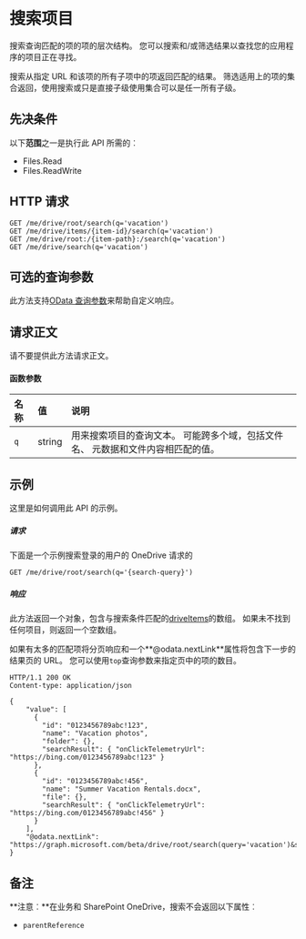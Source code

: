 # <a name="search-for-an-item"></a>搜索项目

搜索查询匹配的项的项的层次结构。
您可以搜索和/或筛选结果以查找您的应用程序的项目正在寻找。

搜索从指定 URL 和该项的所有子项中的项返回匹配的结果。
筛选适用上的项的集合返回，使用搜索或只是直接子级使用集合可以是任一所有子级。

## <a name="prerequisites"></a>先决条件
以下**范围**之一是执行此 API 所需的︰

  * Files.Read
  * Files.ReadWrite

## <a name="http-request"></a>HTTP 请求
<!-- { "blockType": "ignored" } -->
```
GET /me/drive/root/search(q='vacation')
GET /me/drive/items/{item-id}/search(q='vacation')
GET /me/drive/root:/{item-path}:/search(q='vacation')
GET /me/drive/search(q='vacation')
```

## <a name="optional-query-parameters"></a>可选的查询参数
此方法支持[OData 查询参数](http://graph.microsoft.io/docs/overview/query_parameters)来帮助自定义响应。


## <a name="request-body"></a>请求正文
请不要提供此方法请求正文。

#### <a name="function-parameters"></a>函数参数

| 名称 | 值  | 说明                                                                                                                          |
|:-----|:-------|:-------------------------------------------------------------------------------------------------------------------------------------|
| `q`  | string | 用来搜索项目的查询文本。 可能跨多个域，包括文件名、 元数据和文件内容相匹配的值。 |

## <a name="example"></a>示例
这里是如何调用此 API 的示例。

##### <a name="request"></a>请求

下面是一个示例搜索登录的用户的 OneDrive 请求的
<!-- {
  "blockType": "request",
  "name": "item_search"
}-->
```http
GET /me/drive/root/search(q='{search-query}')
```

##### <a name="response"></a>响应
此方法返回一个对象，包含与搜索条件匹配的[driveItems](../resources/driveitem.md)的数组。 如果未不找到任何项目，则返回一个空数组。

如果有太多的匹配项将分页响应和一个**@odata.nextLink**属性将包含下一步的结果页的 URL。 您可以使用`top`查询参数来指定页中的项的数目。

<!-- {
  "blockType": "response",
  "truncated": true,
  "@odata.type": "microsoft.graph.driveItem",
  "isCollection": true
} -->
```http
HTTP/1.1 200 OK
Content-type: application/json

{
    "value": [
      {
        "id": "0123456789abc!123",
        "name": "Vacation photos",
        "folder": {},
        "searchResult": { "onClickTelemetryUrl": "https://bing.com/0123456789abc!123" }
      },
      {
        "id": "0123456789abc!456",
        "name": "Summer Vacation Rentals.docx",
        "file": {},
        "searchResult": { "onClickTelemetryUrl": "https://bing.com/0123456789abc!456" }
      }
    ],
    "@odata.nextLink": "https://graph.microsoft.com/beta/drive/root/search(query='vacation')&skipToken=1asdlnjnkj1nalkm!asd"
}
```

## <a name="remarks"></a>备注

**注意︰**在业务和 SharePoint OneDrive，搜索不会返回以下属性︰

* `parentReference`


<!-- uuid: 8fcb5dbc-d5aa-4681-8e31-b001d5168d79
2015-10-25 14:57:30 UTC -->
<!-- {
  "type": "#page.annotation",
  "description": "item: search",
  "keywords": "",
  "section": "documentation",
  "tocPath": "OneDrive/Items/Search items"
}-->
